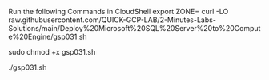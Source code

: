 Run the following Commands in CloudShell
export ZONE=
curl -LO raw.githubusercontent.com/QUICK-GCP-LAB/2-Minutes-Labs-Solutions/main/Deploy%20Microsoft%20SQL%20Server%20to%20Compute%20Engine/gsp031.sh

sudo chmod +x gsp031.sh

./gsp031.sh